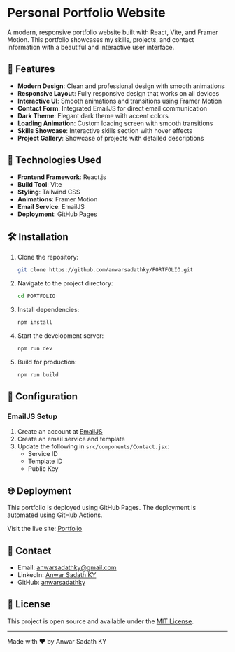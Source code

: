 # Personal Portfolio Website

A modern, responsive portfolio website built with React, Vite, and Framer Motion. This portfolio showcases my skills, projects, and contact information with a beautiful and interactive user interface.

## 🌟 Features

- **Modern Design**: Clean and professional design with smooth animations
- **Responsive Layout**: Fully responsive design that works on all devices
- **Interactive UI**: Smooth animations and transitions using Framer Motion
- **Contact Form**: Integrated EmailJS for direct email communication
- **Dark Theme**: Elegant dark theme with accent colors
- **Loading Animation**: Custom loading screen with smooth transitions
- **Skills Showcase**: Interactive skills section with hover effects
- **Project Gallery**: Showcase of projects with detailed descriptions

## 🚀 Technologies Used

- **Frontend Framework**: React.js
- **Build Tool**: Vite
- **Styling**: Tailwind CSS
- **Animations**: Framer Motion
- **Email Service**: EmailJS
- **Deployment**: GitHub Pages

## 🛠️ Installation

1. Clone the repository:
   ```bash
   git clone https://github.com/anwarsadathky/PORTFOLIO.git
   ```

2. Navigate to the project directory:
   ```bash
   cd PORTFOLIO
   ```

3. Install dependencies:
   ```bash
   npm install
   ```

4. Start the development server:
   ```bash
   npm run dev
   ```

5. Build for production:
   ```bash
   npm run build
   ```

## 📝 Configuration

### EmailJS Setup

1. Create an account at [EmailJS](https://www.emailjs.com/)
2. Create an email service and template
3. Update the following in `src/components/Contact.jsx`:
   - Service ID
   - Template ID
   - Public Key

## 🌐 Deployment

This portfolio is deployed using GitHub Pages. The deployment is automated using GitHub Actions.

Visit the live site: [Portfolio](https://anwarsadathky.github.io/PORTFOLIO/)

## 📱 Contact

- Email: anwarsadathky@gmail.com
- LinkedIn: [Anwar Sadath KY](https://www.linkedin.com/in/anwar-sadath-ky/)
- GitHub: [anwarsadathky](https://github.com/anwarsadathky)

## 📄 License

This project is open source and available under the [MIT License](LICENSE).

---

Made with ❤️ by Anwar Sadath KY
